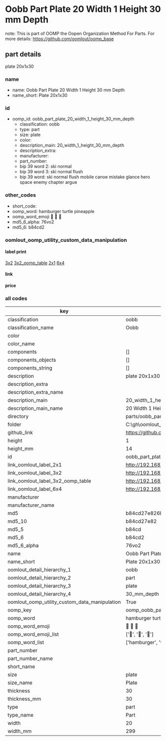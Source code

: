 # Oobb Part Plate 20 Width 1 Height 30 mm Depth  

note: This is part of OOMP the Oopen Organization Method For Parts. For more details: https://github.com/oomlout/oomp_base

##  part details
  



plate 20x1x30



### name
* name: Oobb Part Plate 20 Width 1 Height 30 mm Depth
* name_short: Plate 20x1x30 
### id
* oomp_id: oobb_part_plate_20_width_1_height_30_mm_depth
  * classification: oobb
  * type: part
  * size: plate
  * color: 
  * description_main: 20_width_1_height_30_mm_depth
  * description_extra: 
  * manufacturer: 
  * part_number: 
  * bip 39 word 2: ski normal
  * bip 39 word 3: ski normal flush
  * bip 39 word: ski normal flush mobile canoe mistake glance hero space enemy chapter argue

### other_codes
* short_code: 
* oomp_word: hamburger turtle pineapple
* oomp_word_emoji :hamburger: :turtle: :pineapple:
* md5_6_alpha: 76vo2
* md5_6: b84cd2






### oomlout_oomp_utility_custom_data_manipulation
#### label print
[3x2](http://192.168.1.245:1112/?label=oomp%2076vo2)
[3x2_oomp_table](http://192.168.1.108:1112/?label=oomp%2076vo2)
[2x1](http://192.168.1.242:1112/?label=oomp%2076vo2)
[6x4](http://192.168.1.55:1112/?label=oomp%2076vo2)    

#### link

                              

#### price







### all codes 
| key | value |  
| --- | --- |  
| classification | oobb |  
| classification_name | Oobb |  
| color |  |  
| color_name |  |  
| components | [] |  
| components_objects | [] |  
| components_string | [] |  
| description | plate 20x1x30 |  
| description_extra |  |  
| description_extra_name |  |  
| description_main | 20_width_1_height_30_mm_depth |  
| description_main_name | 20 Width 1 Height 30 mm Depth |  
| directory | parts/oobb_part_plate_20_width_1_height_30_mm_depth |  
| folder | C:\gh\oomlout_oobb_version_4_generated_parts\things\oobb_part_plate_20_width_1_height_30_mm_depth |  
| github_link | https://github.com/oomlout/oomlout_oomp_part_src/tree/main/parts/oobb_part_plate_20_width_1_height_30_mm_depth |  
| height | 1 |  
| height_mm | 14 |  
| id | oobb_part_plate_20_width_1_height_30_mm_depth |  
| link_oomlout_label_2x1 | http://192.168.1.242:1112/?label=oomp%2076vo2 |  
| link_oomlout_label_3x2 | http://192.168.1.245:1112/?label=oomp%2076vo2 |  
| link_oomlout_label_3x2_oomp_table | http://192.168.1.108:1112/?label=oomp%2076vo2 |  
| link_oomlout_label_6x4 | http://192.168.1.55:1112/?label=oomp%2076vo2 |  
| manufacturer |  |  
| manufacturer_name |  |  
| md5 | b84cd27e826b4c563790c8e6b3a58e52 |  
| md5_10 | b84cd27e82 |  
| md5_5 | b84cd |  
| md5_6 | b84cd2 |  
| md5_6_alpha | 76vo2 |  
| name | Oobb Part Plate 20 Width 1 Height 30 mm Depth |  
| name_short | Plate 20x1x30  |  
| oomlout_detail_hierarchy_1 | oobb |  
| oomlout_detail_hierarchy_2 | part |  
| oomlout_detail_hierarchy_3 | plate |  
| oomlout_detail_hierarchy_4 | 30_mm_depth |  
| oomlout_oomp_utility_custom_data_manipulation | True |  
| oomp_key | oomp_oobb_part_plate_20_width_1_height_30_mm_depth |  
| oomp_word | hamburger turtle pineapple |  
| oomp_word_emoji | :hamburger: :turtle: :pineapple: |  
| oomp_word_emoji_list | [':hamburger:', ':turtle:', ':pineapple:'] |  
| oomp_word_list | ['hamburger', 'turtle', 'pineapple'] |  
| part_number |  |  
| part_number_name |  |  
| short_name |  |  
| size | plate |  
| size_name | Plate |  
| thickness | 30 |  
| thickness_mm | 30 |  
| type | part |  
| type_name | Part |  
| width | 20 |  
| width_mm | 299 |  
